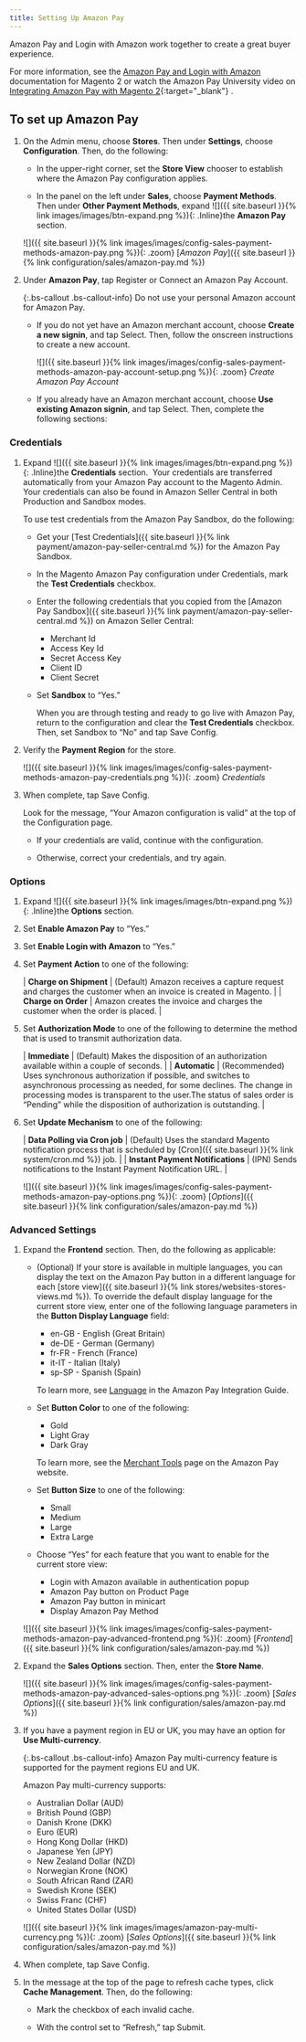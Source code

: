 ```yaml
---
title: Setting Up Amazon Pay
---
```


Amazon Pay and Login with Amazon work together to create a great buyer experience. 

For more information, see the [Amazon Pay and Login with Amazon][1] documentation for Magento 2 or watch the Amazon Pay University video on [Integrating Amazon Pay with Magento 2](https://www.youtube.com/watch?v=qsXVzh-yZsE&t=7s){:target="_blank"} .

## To set up Amazon Pay

1. On the Admin menu, choose **Stores**. Then under **Settings**, choose **Configuration**. Then, do the following:

   - In the upper-right corner, set the **Store View** chooser to establish where the Amazon Pay configuration applies.

   - In the panel on the left under **Sales**, choose **Payment Methods**. Then under **Other Payment Methods**, expand ![]({{ site.baseurl }}{% link images/images/btn-expand.png %}){: .Inline}the **Amazon Pay** section.

   ![]({{ site.baseurl }}{% link images/images/config-sales-payment-methods-amazon-pay.png %}){: .zoom}
   [_Amazon Pay_]({{ site.baseurl }}{% link configuration/sales/amazon-pay.md %})

1. Under **Amazon Pay**, tap <span class="btn">Register or Connect an Amazon Pay Account</span>.

   {:.bs-callout .bs-callout-info}
   Do not use your personal Amazon account for Amazon Pay.

   - If you do not yet have an Amazon merchant account, choose **Create a new signin**, and tap <span class="btn">Select</span>. Then, follow the onscreen instructions to create a new account.

     ![]({{ site.baseurl }}{% link images/images/config-sales-payment-methods-amazon-pay-account-setup.png %}){: .zoom}
     _Create Amazon Pay Account_

   - If you already have an Amazon merchant account, choose **Use existing Amazon signin**, and tap <span class="btn">Select</span>. Then, complete the following sections:

### Credentials

1. Expand ![]({{ site.baseurl }}{% link images/images/btn-expand.png %}){: .Inline}the **Credentials** section.  Your credentials are transferred automatically from your Amazon Pay account to the Magento Admin. Your credentials can also be found in Amazon Seller Central in both Production and Sandbox modes.

   To use test credentials from the Amazon Pay Sandbox, do the following:

   - Get your [Test Credentials]({{ site.baseurl }}{% link payment/amazon-pay-seller-central.md %}) for the Amazon Pay Sandbox.

   - In the Magento Amazon Pay configuration under Credentials, mark the **Test Credentials** checkbox.

   - Enter the following credentials that you copied from the [Amazon Pay Sandbox]({{ site.baseurl }}{% link payment/amazon-pay-seller-central.md %}) on Amazon Seller Central:

     - Merchant Id
     - Access Key Id
     - Secret Access Key
     - Client ID
     - Client Secret

   - Set **Sandbox** to “Yes.”

     When you are through testing and ready to go live with Amazon Pay, return to the configuration and clear the **Test Credentials** checkbox. Then, set Sandbox to “No” and tap <span class="btn">Save Config</span>.

1. Verify the **Payment Region** for the store.

   ![]({{ site.baseurl }}{% link images/images/config-sales-payment-methods-amazon-pay-credentials.png %}){: .zoom}
   _Credentials_

1. When complete, tap <span class="btn">Save Config</span>.

   Look for the message, “Your Amazon configuration is valid” at the top of the Configuration page.

   - If your credentials are valid, continue with the configuration.

   - Otherwise, correct your credentials, and try again.

### Options

1. Expand ![]({{ site.baseurl }}{% link images/images/btn-expand.png %}){: .Inline}the **Options** section.

1. Set **Enable Amazon Pay** to “Yes.”

1. Set **Enable Login with Amazon** to “Yes.”

1. Set **Payment Action** to one of the following:

   | **Charge on Shipment** | (Default) Amazon receives a capture request and charges the customer when an invoice is created in Magento. |
   | **Charge on Order** | Amazon creates the invoice and charges the customer when the order is placed. |

1. Set **Authorization Mode** to one of the following to determine the method that is used to transmit authorization data.

   | **Immediate** | (Default) Makes the disposition of an authorization available within a couple of seconds. |
   | **Automatic** | (Recommended) Uses synchronous authorization if possible, and switches to asynchronous processing as needed, for some declines. The change in processing modes is transparent to the user.The status of sales order is “Pending” while the disposition of authorization is outstanding. |

1. Set **Update Mechanism** to one of the following:

   | **Data Polling via Cron job** | (Default) Uses the standard Magento notification process that is scheduled by [Cron]({{ site.baseurl }}{% link system/cron.md %}) job. |
   | **Instant Payment Notifications** | (IPN) Sends notifications to the Instant Payment Notification URL. |

   ![]({{ site.baseurl }}{% link images/images/config-sales-payment-methods-amazon-pay-options.png %}){: .zoom}
   [_Options_]({{ site.baseurl }}{% link configuration/sales/amazon-pay.md %})

### Advanced Settings

1. Expand the **Frontend** section. Then, do the following as applicable:

   - (Optional) If your store is available in multiple languages, you can display the text on the Amazon Pay button in a different language for each [store view]({{ site.baseurl }}{% link stores/websites-stores-views.md %}). To override the default display language for the current store view, enter one of the following language parameters in the **Button Display Language** field:

     - en-GB - English (Great Britain)
     - de-DE - German (Germany)
     - fr-FR - French (France)
     - it-IT - Italian (Italy)
     - sp-SP - Spanish (Spain)

     To learn more, see [Language][2] in the Amazon Pay Integration Guide.

   - Set **Button Color** to one of the following:

     - Gold
     - Light Gray
     - Dark Gray

     To learn more, see the [Merchant Tools][3] page on the Amazon Pay website.

   - Set **Button Size** to one of the following:

     - Small
     - Medium
     - Large
     - Extra Large

   - Choose “Yes” for each feature that you want to enable for the current store view:

     - Login with Amazon available in authentication popup
     - Amazon Pay button on Product Page
     - Amazon Pay button in minicart
     - Display Amazon Pay Method

   ![]({{ site.baseurl }}{% link images/images/config-sales-payment-methods-amazon-pay-advanced-frontend.png %}){: .zoom}
   [_Frontend_]({{ site.baseurl }}{% link configuration/sales/amazon-pay.md %})

1. Expand the **Sales Options** section. Then, enter the **Store Name**.

   ![]({{ site.baseurl }}{% link images/images/config-sales-payment-methods-amazon-pay-advanced-sales-options.png %}){: .zoom}
   [_Sales Options_]({{ site.baseurl }}{% link configuration/sales/amazon-pay.md %})

1. If you have a payment region in EU or UK, you may have an option for **Use Multi-currency**.

   {:.bs-callout .bs-callout-info}
   Amazon Pay multi-currency feature is supported for the payment regions EU and UK.

   Amazon Pay multi-currency supports:

   - Australian Dollar (AUD)
   - British Pound (GBP)
   - Danish Krone (DKK)
   - Euro (EUR)
   - Hong Kong Dollar (HKD)
   - Japanese Yen (JPY)
   - New Zealand Dollar (NZD)
   - Norwegian Krone (NOK)
   - South African Rand (ZAR)
   - Swedish Krone (SEK)
   - Swiss Franc (CHF)
   - United States Dollar (USD)

   ![]({{ site.baseurl }}{% link images/images/amazon-pay-multi-currency.png %}){: .zoom}
   [_Sales Options_]({{ site.baseurl }}{% link configuration/sales/amazon-pay.md %})

1. When complete, tap <span class="btn">Save Config</span>.

1. In the message at the top of the page to refresh cache types, click **Cache Management**. Then, do the following:

   - Mark the checkbox of each invalid cache.

   - With the control set to “Refresh,” tap <span class="btn">Submit</span>.

[1]: https://amzn.github.io/amazon-payments-magento-2-plugin/index.html
[2]: https://pay.amazon.com/uk/developer/documentation/lpwa/201953980#ENTER_LANGUAGE_PARAMETER
[3]: https://pay.amazon.com/us/merchant/tools
